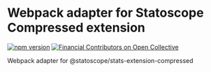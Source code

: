 # Webpack adapter for Statoscope Compressed extension

[![npm version](https://badge.fury.io/js/%40statoscope%2Fwebpack-stats-extension-compressed.svg)](https://badge.fury.io/js/%40statoscope%2Fwebpack-stats-extension-compressed)
[![Financial Contributors on Open Collective](https://opencollective.com/statoscope/all/badge.svg?label=financial+contributors)](https://opencollective.com/statoscope)

Webpack adapter for @statoscope/stats-extension-compressed
